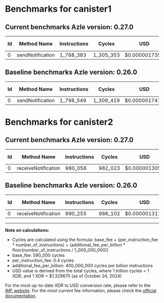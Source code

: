 # Benchmarks for canister1

## Current benchmarks Azle version: 0.27.0

| Id  | Method Name      | Instructions | Cycles    | USD           | USD/Million Calls | Change                             |
| --- | ---------------- | ------------ | --------- | ------------- | ----------------- | ---------------------------------- |
| 0   | sendNotification | 1_788_383    | 1_305_353 | $0.0000017357 | $1.73             | <font color="green">-10_166</font> |

## Baseline benchmarks Azle version: 0.26.0

| Id  | Method Name      | Instructions | Cycles    | USD           | USD/Million Calls |
| --- | ---------------- | ------------ | --------- | ------------- | ----------------- |
| 0   | sendNotification | 1_798_549    | 1_309_419 | $0.0000017411 | $1.74             |

# Benchmarks for canister2

## Current benchmarks Azle version: 0.27.0

| Id  | Method Name         | Instructions | Cycles  | USD           | USD/Million Calls | Change                             |
| --- | ------------------- | ------------ | ------- | ------------- | ----------------- | ---------------------------------- |
| 0   | receiveNotification | 980_058      | 982_023 | $0.0000013058 | $1.30             | <font color="green">-10_197</font> |

## Baseline benchmarks Azle version: 0.26.0

| Id  | Method Name         | Instructions | Cycles  | USD           | USD/Million Calls |
| --- | ------------------- | ------------ | ------- | ------------- | ----------------- |
| 0   | receiveNotification | 990_255      | 986_102 | $0.0000013112 | $1.31             |

---

**Note on calculations:**

- Cycles are calculated using the formula: base_fee + (per_instruction_fee \* number_of_instructions) + (additional_fee_per_billion \* floor(number_of_instructions / 1_000_000_000))
- base_fee: 590_000 cycles
- per_instruction_fee: 0.4 cycles
- additional_fee_per_billion: 400_000_000 cycles per billion instructions
- USD value is derived from the total cycles, where 1 trillion cycles = 1 XDR, and 1 XDR = $1.329670 (as of October 24, 2024)

For the most up-to-date XDR to USD conversion rate, please refer to the [IMF website](https://www.imf.org/external/np/fin/data/rms_sdrv.aspx).
For the most current fee information, please check the [official documentation](https://internetcomputer.org/docs/current/developer-docs/gas-cost#execution).
